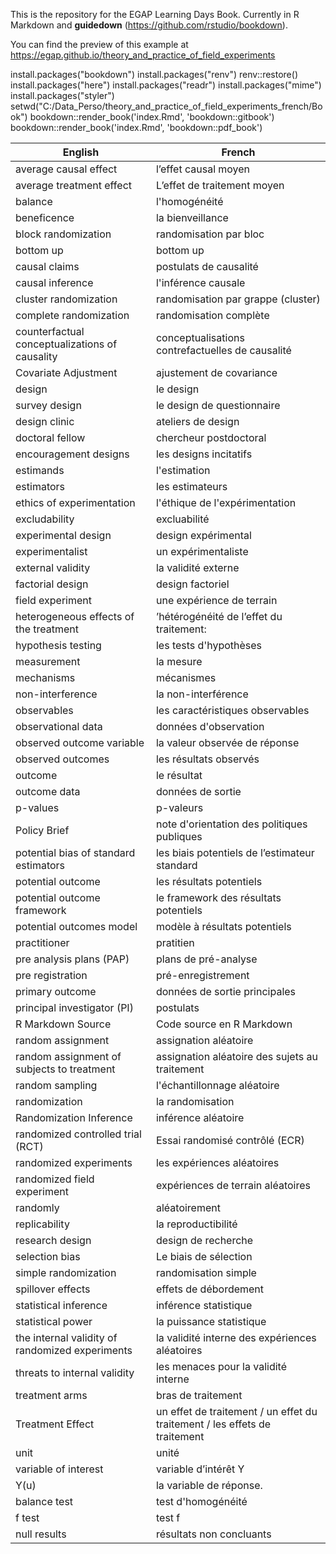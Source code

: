 This is the repository for the EGAP Learning Days Book. Currently in R Markdown and **guidedown** (https://github.com/rstudio/bookdown).

You can find the preview of this example at <https://egap.github.io/theory_and_practice_of_field_experiments>

install.packages("bookdown")
install.packages("renv")
renv::restore()
install.packages("here")
install.packages("readr")
install.packages("mime")
install.packages("styler")
setwd("C:/Data_Perso/theory_and_practice_of_field_experiments_french/Book")
bookdown::render_book('index.Rmd', 'bookdown::gitbook')
bookdown::render_book('index.Rmd', 'bookdown::pdf_book')

| English     | French      |
| ----------- | ----------- |
| average causal effect |  l’effet causal moyen |
| average treatment effect |  L’effet de traitement moyen |
| balance |  l'homogénéité |
| beneficence | la bienveillance |
| block randomization | randomisation par bloc |
| bottom up | bottom up |
| causal claims | postulats de causalité |
| causal inference | l'inférence causale |
| cluster randomization | randomisation par grappe (cluster) |
| complete randomization | randomisation complète |
| counterfactual conceptualizations of causality | conceptualisations contrefactuelles de causalité |
| Covariate Adjustment | ajustement de covariance |
| design | le design |
| survey design | le design de questionnaire |
| design clinic | ateliers de design |
| doctoral fellow | chercheur postdoctoral |
| encouragement designs | les designs incitatifs |
| estimands | l'estimation |
| estimators | les estimateurs |
| ethics of experimentation | l'éthique de l'expérimentation |
| excludability | excluabilité |
| experimental design | design expérimental |
| experimentalist | un expérimentaliste |
| external validity | la validité externe |
| factorial design | design factoriel |
| field experiment | une expérience de terrain |
| heterogeneous effects of the treatment | ’hétérogénéité de l’effet du traitement: |
| hypothesis testing | les tests d'hypothèses |
| measurement | la mesure |
| mechanisms | mécanismes |
| non-interference | la non-interférence |
| observables | les caractéristiques observables |
| observational data | données d'observation |
| observed outcome variable | la valeur observée de réponse  |
| observed outcomes | les résultats observés |
| outcome | le résultat |
| outcome data | données de sortie |
| p-values | p-valeurs |
| Policy Brief | note d'orientation des politiques publiques |
| potential bias of standard estimators | les biais potentiels de l’estimateur standard |
| potential outcome | les résultats potentiels |
| potential outcome framework | le framework des résultats potentiels |
| potential outcomes model | modèle à résultats potentiels |
| practitioner | pratitien |
| pre analysis plans (PAP) | plans de pré-analyse |
| pre registration | pré-enregistrement |
| primary outcome | données de sortie principales |
| principal investigator (PI) | postulats |
| R Markdown Source | Code source en R Markdown |
| random assignment | assignation aléatoire |
| random assignment of subjects to treatment | assignation aléatoire des sujets au traitement |
| random sampling | l'échantillonnage aléatoire |
| randomization | la randomisation |
| Randomization Inference | inférence aléatoire |
| randomized controlled trial (RCT) | Essai randomisé contrôlé (ECR) |
| randomized experiments | les expériences aléatoires |
| randomized field experiment | expériences de terrain aléatoires |
| randomly | aléatoirement |
| replicability | la reproductibilité |
| research design | design de recherche |
| selection bias | Le biais de sélection |
| simple randomization | randomisation simple |
| spillover effects | effets de débordement |
| statistical inference | inférence statistique |
| statistical power | la puissance statistique |
| the internal validity of randomized experiments | la validité interne des expériences aléatoires |
| threats to internal validity | les menaces pour la validité interne |
| treatment arms | bras de traitement |
| Treatment Effect | un effet de traitement / un effet du traitement / les effets de traitement |
| unit | unité |
| variable of interest | variable d’intérêt Y |
| Y(u) | la variable de réponse. |
| balance test | test d'homogénéité |
| f test | test f |
| null results | résultats non concluants |
